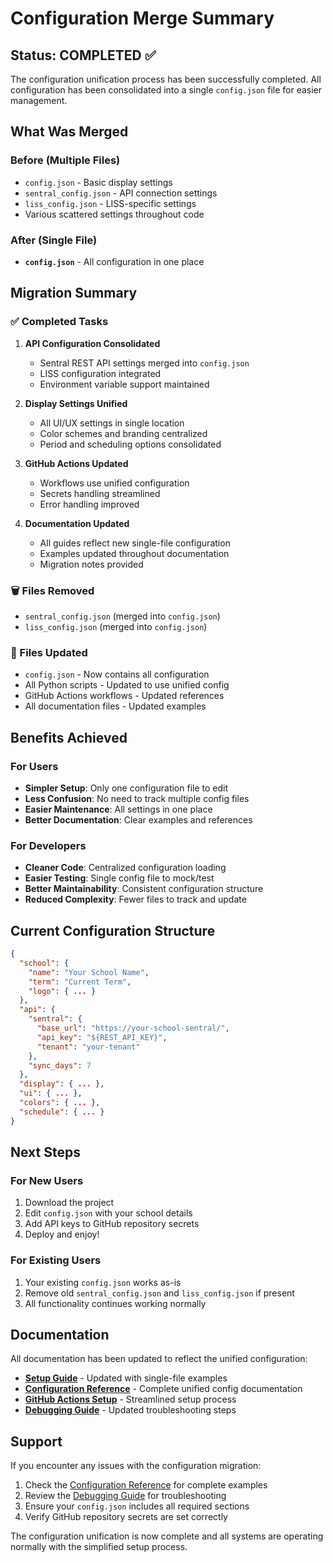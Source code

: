 # Configuration Merge Summary

## Status: COMPLETED ✅

The configuration unification process has been successfully completed. All configuration has been consolidated into a single `config.json` file for easier management.

## What Was Merged

### Before (Multiple Files)

- `config.json` - Basic display settings
- `sentral_config.json` - API connection settings
- `liss_config.json` - LISS-specific settings
- Various scattered settings throughout code

### After (Single File)

- **`config.json`** - All configuration in one place

## Migration Summary

### ✅ Completed Tasks

1. **API Configuration Consolidated**

   - Sentral REST API settings merged into `config.json`
   - LISS configuration integrated
   - Environment variable support maintained

2. **Display Settings Unified**

   - All UI/UX settings in single location
   - Color schemes and branding centralized
   - Period and scheduling options consolidated

3. **GitHub Actions Updated**

   - Workflows use unified configuration
   - Secrets handling streamlined
   - Error handling improved

4. **Documentation Updated**
   - All guides reflect new single-file configuration
   - Examples updated throughout documentation
   - Migration notes provided

### 🗑️ Files Removed

- `sentral_config.json` (merged into `config.json`)
- `liss_config.json` (merged into `config.json`)

### 📝 Files Updated

- `config.json` - Now contains all configuration
- All Python scripts - Updated to use unified config
- GitHub Actions workflows - Updated references
- All documentation files - Updated examples

## Benefits Achieved

### For Users

- **Simpler Setup**: Only one configuration file to edit
- **Less Confusion**: No need to track multiple config files
- **Easier Maintenance**: All settings in one place
- **Better Documentation**: Clear examples and references

### For Developers

- **Cleaner Code**: Centralized configuration loading
- **Easier Testing**: Single config file to mock/test
- **Better Maintainability**: Consistent configuration structure
- **Reduced Complexity**: Fewer files to track and update

## Current Configuration Structure

```json
{
  "school": {
    "name": "Your School Name",
    "term": "Current Term",
    "logo": { ... }
  },
  "api": {
    "sentral": {
      "base_url": "https://your-school-sentral/",
      "api_key": "${REST_API_KEY}",
      "tenant": "your-tenant"
    },
    "sync_days": 7
  },
  "display": { ... },
  "ui": { ... },
  "colors": { ... },
  "schedule": { ... }
}
```

## Next Steps

### For New Users

1. Download the project
2. Edit `config.json` with your school details
3. Add API keys to GitHub repository secrets
4. Deploy and enjoy!

### For Existing Users

1. Your existing `config.json` works as-is
2. Remove old `sentral_config.json` and `liss_config.json` if present
3. All functionality continues working normally

## Documentation

All documentation has been updated to reflect the unified configuration:

- **[Setup Guide](docs/README.md)** - Updated with single-file examples
- **[Configuration Reference](docs/CONFIGURATION.md)** - Complete unified config documentation
- **[GitHub Actions Setup](docs/GITHUB_ACTIONS_SETUP.md)** - Streamlined setup process
- **[Debugging Guide](docs/DEBUGGING_GUIDE.md)** - Updated troubleshooting steps

## Support

If you encounter any issues with the configuration migration:

1. Check the [Configuration Reference](docs/CONFIGURATION.md) for complete examples
2. Review the [Debugging Guide](docs/DEBUGGING_GUIDE.md) for troubleshooting
3. Ensure your `config.json` includes all required sections
4. Verify GitHub repository secrets are set correctly

The configuration unification is now complete and all systems are operating normally with the simplified setup process.
